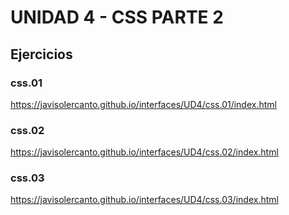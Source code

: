 # UNIDAD 4 - CSS PARTE 2

## Ejercicios

### css.01

https://javisolercanto.github.io/interfaces/UD4/css.01/index.html

### css.02

https://javisolercanto.github.io/interfaces/UD4/css.02/index.html

### css.03

https://javisolercanto.github.io/interfaces/UD4/css.03/index.html